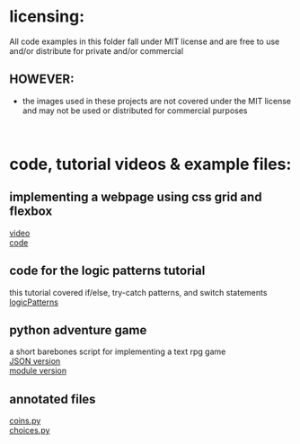 
# licensing:
All code examples in this folder fall under MIT license and are free to use and/or distribute for private and/or commercial

## HOWEVER: 
- the images used in these projects are not covered under the MIT license and may not be used or distributed for commercial purposes

<br>

# code, tutorial videos & example files:

## implementing a webpage using css grid and flexbox
[video](https://www.youtube.com/watch?v=WSVBw0l7knc)  
[code](https://github.com/softwareByAndi/useful-programming-resources/tree/main/code_examples/webpage%20using%20html%20css%20grid%20and%20flexbox)

## code for the logic patterns tutorial
this tutorial covered if/else, try-catch patterns, and switch statements  
[logicPatterns](https://github.com/softwareByAndi/useful-programming-resources/tree/main/code_examples/logicPatterns)  

## python adventure game
a short barebones script for implementing a text rpg game  
[JSON version](https://github.com/softwareByAndi/useful-programming-resources/tree/main/code_examples/python_adventure_game_JSON_version)  
[module version](https://github.com/softwareByAndi/useful-programming-resources/tree/main/code_examples/python%20adventure_game_MODULE_version)  

## annotated files

[coins.py](https://github.com/softwareByAndi/useful-programming-resources/blob/main/code_examples/coins.py)  
[choices.py](https://github.com/softwareByAndi/useful-programming-resources/blob/main/code_examples/choices.py)  





